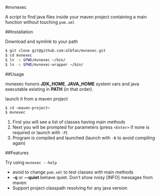 #mvnexec

A script to find java files inside your maven project containing a main function without touching `pom.xml`

##Installation

Download and symlink to your path

```bash
$ git clone git@github.com:albfan/mvnexec.git
$ cd mvnexec
$ ln -s $PWD/mvnexec ~/bin/
$ ln -s $PWD/mvnexec-wrapper ~/bin/
```

##Usage

mvnexec honors **JDK_HOME**, **JAVA_HOME** system vars and java executable existing in **PATH** (in that order).

launch it from a maven project

```bash
$ cd <maven-project>
$ mvnexec
```

1. First you will see a list of classes having main methods
2. Next you will be prompted for parameters (press `<Enter>` if none is required or launch with `-P`)
3. Program is compiled and launched (launch with `-B` to avoid compiling again)

##Features

Try using `mvnexec --help`

- avoid to change `pom.xml` to test classes with main methods
- **-q** or **--quiet** behave quiet. Don't show noisy [INFO] messages from maven
- Support project classpath resolving for any java version

